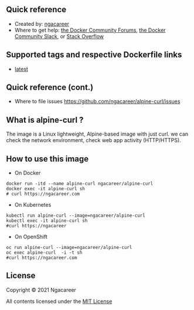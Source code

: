 ## Quick reference
- Created by: <a href="https://github.com/ngacareer">ngacareer</a>
- Where to get help: <a href="https://forums.docker.com/">the Docker Community Forums</a>, <a href="https://dockr.ly/slack">the Docker Community Slack</a>, or <a href="https://stackoverflow.com/search?tab=newest&amp;q=docker">Stack Overflow</a>

## Supported tags and respective Dockerfile links
- <a href="https://github.com/ngacareer/alpine-curl/blob/main/Dockerfile">latest</a>

## Quick reference (cont.)
- Where to file issues <a href="https://github.com/ngacareer/alpine-curl/issues">https://github.com/ngacareer/alpine-curl/issues</a>

## What is alpine-curl ? 

The image is a Linux lightweight, Alpine-based image with just curl. we can check the network environment, check web app activity (HTTP/HTTPS).

## How to use this image
- On Docker 
```
docker run -itd --name alpine-curl ngacareer/alpine-curl
docker exec -it alpine-curl sh
# curl https://ngacareer.com
 ```
- On Kubernetes
 ```
kubectl run alpine-curl --image=ngacareer/alpine-curl
kubectl exec -it alpine-curl sh
#curl https://ngacareer
 ```
 - On OpenShift
 ```
oc run alpine-curl --image=ngacareer/alpine-curl
oc exec alpine-curl  -i -t sh
#curl https://ngacareer.com
 ```
## License

Copyright © 2021 Ngacareer

All contents licensed under the [MIT License](LICENSE)
